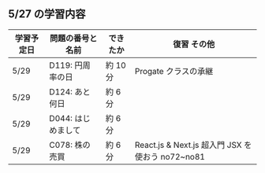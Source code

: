## 5/27 の学習内容

| 学習予定日 | 問題の番号と名前   | できたか | 復習 その他                                      |
| ---------- | ------------------ | -------- | ------------------------------------------------ |
| 5/29       | D119: 円周率の日   | 約 10 分 | Progate クラスの承継                             |
| 5/29       | D124: あと何日     | 約 6 分  |                                                  |
| 5/29       | D044: はじめまして | 約 6 分  |                                                  |
| 5/29       | C078: 株の売買     | 約 6 分  | React.js & Next.js 超入門 JSX を使おう no72~no81 |
